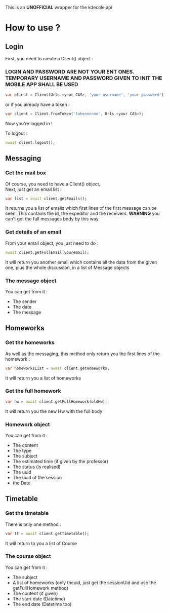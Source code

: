 This is an **UNOFFICIAL** wrapper for the kdecole api

# How to use ?

## Login

First, you need to create a Client() object : <br>

### **LOGIN AND PASSWORD ARE NOT YOUR ENT ONES. TEMPORARY USERNAME AND PASSWORD GIVEN TO INIT THE MOBILE APP SHALL BE USED**

````dart
var client = Client(Urls.<your CAS>, 'your username', 'your password');
````

or if you already have a token :

````dart
var client = Client.fromToken('tokennnnnn', Urls.<your CAS>);
````

Now you're logged in !

To logout :

````dart
await client.logout();
````

## Messaging

### Get the mail box

Of course, you need to have a Client() object, <br>
Next, just get an email list :

````dart
var list = await client.getEmails();
````

It returns you a list of emails which first lines of the first message can be seen. This contains the id, the expeditor
and the receivers.
**WARNING** you can't get the full messages body by this way

### Get details of an email

From your email object, you just need to do :

````dart
await client.getFullEmail(youremail);
````

It will return you another email which contains all the data from the given one, plus the whole discussion, in a list of
Message objects

### The message object

You can get from it :

- The sender
- The date
- The message

## Homeworks

### Get the homeworks

As well as the messaging, this method only return you the first lines of the homework :

```dart
var homeworksList = await client.getHomeworks;
```

It will return you a list of homeworks

### Get the full homework

```dart
var hw = await client.getFullHomework(oldHw);
```

It will return you the new Hw with the full body

### Homework object

You can get from it :

- The content
- The type
- The subject
- The estimated time (if given by the professor)
- The status (is realised)
- The uuid
- The uuid of the session
- the Date

## Timetable

### Get the timetable

There is only one method : 
```dart
var tt = await client.getTimetable();
```

It will return to you a list of Course

### The course object

You can get from it :
- The subject
- A list of homeworks (only theuid, just get the sessionUid and use the getFullHomework method)
- The content (if given)
- The start date (Datetime)
- The end date (Datetime too)

